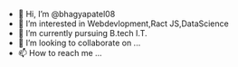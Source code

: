 - 👋 Hi, I’m @bhagyapatel08
- 👀 I’m interested in Webdevlopment,Ract JS,DataScience
- 🌱 I’m currently pursuing B.tech I.T.
- 💞️ I’m looking to collaborate on ...
- 📫 How to reach me ...

<!---
bhagyapatel08/bhagyapatel08 is a ✨ special ✨ repository because its `README.md` (this file) appears on your GitHub profile.
You can click the Preview link to take a look at your changes.
--->
